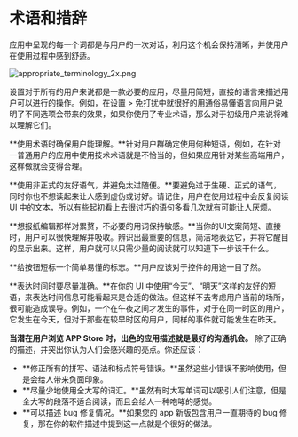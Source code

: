 # 术语和措辞

应用中呈现的每一个词都是与用户的一次对话，利用这个机会保持清晰，并使用户在使用过程中感到舒适。

![appropriate_terminology_2x.png](images/appropriate_terminology_2x.png)

设置对于所有的用户来说都是一款必要的应用，尽量用简短，直接的语言来描述用户可以进行的操作。例如，在设置 > 免打扰中就很好的用通俗易懂语言向用户说明了不同选项会带来的效果，如果你使用了专业术语，那么对于初级用户来说将难以理解它们。

**使用术语时确保用户能理解。**针对用户群确定使用何种短语，例如，在针对一普通用户的应用中使用技术术语就是不恰当的，但如果应用针对某些高端用户，这样做就会变得合理。

**使用非正式的友好语气，并避免太过随便。**要避免过于生硬、正式的语气，同时你也不想读起来让人感到虚伪或讨好。请记住，用户在使用过程中会反复阅读 UI 中的文本，所以有些起初看上去很讨巧的语句多看几次就有可能让人厌烦。

**想报纸编辑那样对累赘，不必要的用词保持敏感。**当你的UI文案简短、直接时，用户可以很快理解并吸收。辨识出最重要的信息，简洁地表达它，并将它醒目的显示出来。这样，用户就可以只需少量的阅读就可以知道下一步该干什么。

**给按钮短标一个简单易懂的标志。**用户应该对于控件的用途一目了然。

**表达时间时要尽量准确。**在你的 UI 中使用“今天”、“明天”这样的友好的短语，来表达时间信息可能看起来是合适的做法。但这样不去考虑用户当前的场所，很可能造成误导。例如，一个在午夜之间才发生的事件，对于在同一时区的用户，它发生在今天，但对于那些在较早时区的用户，同样的事件就可能发生在昨天。

**当潜在用户浏览 APP Store 时，出色的应用描述就是最好的沟通机会。**
除了正确的描述，并突出你认为人们会感兴趣的亮点。你还应该：

- **修正所有的拼写、语法和标点符号错误。**虽然这些小错误不影响使用，但是会给人带来负面印象。
- **尽量少地使用全大写的词汇。**虽然有时大写单词可以吸引人们注意，但是全大写的段落不适合阅读，而且会给人一种咆哮的感觉。
- **可以描述 bug 修复情况。**如果您的 app 新版包含用户一直期待的 bug 修复，那在你的软件描述中提到这一点就是个很好的做法。
